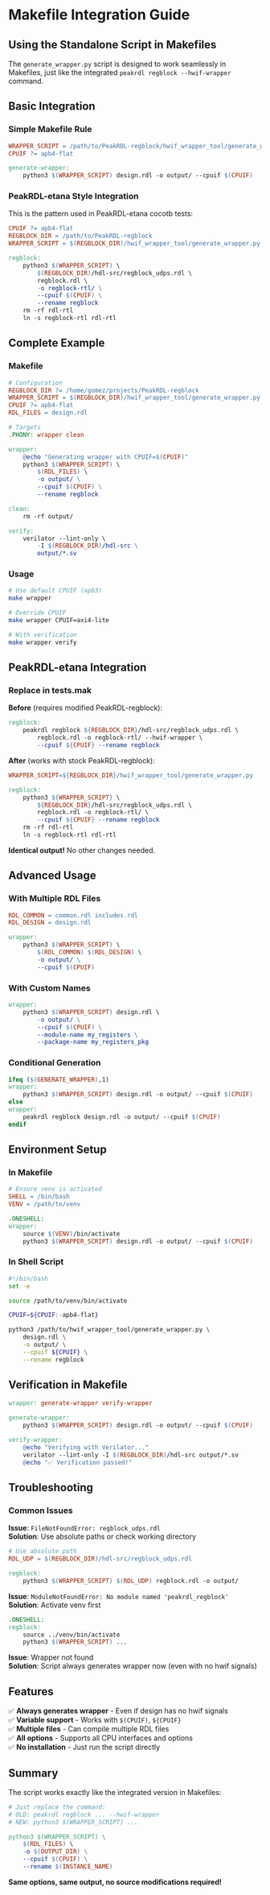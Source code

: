 # Makefile Integration Guide

## Using the Standalone Script in Makefiles

The `generate_wrapper.py` script is designed to work seamlessly in Makefiles, just like the integrated `peakrdl regblock --hwif-wrapper` command.

## Basic Integration

### Simple Makefile Rule

```makefile
WRAPPER_SCRIPT = /path/to/PeakRDL-regblock/hwif_wrapper_tool/generate_wrapper.py
CPUIF ?= apb4-flat

generate-wrapper:
	python3 $(WRAPPER_SCRIPT) design.rdl -o output/ --cpuif $(CPUIF)
```

### PeakRDL-etana Style Integration

This is the pattern used in PeakRDL-etana cocotb tests:

```makefile
CPUIF ?= apb4-flat
REGBLOCK_DIR = /path/to/PeakRDL-regblock
WRAPPER_SCRIPT = $(REGBLOCK_DIR)/hwif_wrapper_tool/generate_wrapper.py

regblock:
	python3 $(WRAPPER_SCRIPT) \
		$(REGBLOCK_DIR)/hdl-src/regblock_udps.rdl \
		regblock.rdl \
		-o regblock-rtl/ \
		--cpuif $(CPUIF) \
		--rename regblock
	rm -rf rdl-rtl
	ln -s regblock-rtl rdl-rtl
```

## Complete Example

### Makefile

```makefile
# Configuration
REGBLOCK_DIR ?= /home/gomez/projects/PeakRDL-regblock
WRAPPER_SCRIPT = $(REGBLOCK_DIR)/hwif_wrapper_tool/generate_wrapper.py
CPUIF ?= apb4-flat
RDL_FILES = design.rdl

# Targets
.PHONY: wrapper clean

wrapper:
	@echo "Generating wrapper with CPUIF=$(CPUIF)"
	python3 $(WRAPPER_SCRIPT) \
		$(RDL_FILES) \
		-o output/ \
		--cpuif $(CPUIF) \
		--rename regblock

clean:
	rm -rf output/

verify:
	verilator --lint-only \
		-I $(REGBLOCK_DIR)/hdl-src \
		output/*.sv
```

### Usage

```bash
# Use default CPUIF (apb3)
make wrapper

# Override CPUIF
make wrapper CPUIF=axi4-lite

# With verification
make wrapper verify
```

## PeakRDL-etana Integration

### Replace in tests.mak

**Before** (requires modified PeakRDL-regblock):
```makefile
regblock:
	peakrdl regblock ${REGBLOCK_DIR}/hdl-src/regblock_udps.rdl \
		regblock.rdl -o regblock-rtl/ --hwif-wrapper \
		--cpuif ${CPUIF} --rename regblock
```

**After** (works with stock PeakRDL-regblock):
```makefile
WRAPPER_SCRIPT=${REGBLOCK_DIR}/hwif_wrapper_tool/generate_wrapper.py

regblock:
	python3 ${WRAPPER_SCRIPT} \
		${REGBLOCK_DIR}/hdl-src/regblock_udps.rdl \
		regblock.rdl -o regblock-rtl/ \
		--cpuif ${CPUIF} --rename regblock
	rm -rf rdl-rtl
	ln -s regblock-rtl rdl-rtl
```

**Identical output!** No other changes needed.

## Advanced Usage

### With Multiple RDL Files

```makefile
RDL_COMMON = common.rdl includes.rdl
RDL_DESIGN = design.rdl

wrapper:
	python3 $(WRAPPER_SCRIPT) \
		$(RDL_COMMON) $(RDL_DESIGN) \
		-o output/ \
		--cpuif $(CPUIF)
```

### With Custom Names

```makefile
wrapper:
	python3 $(WRAPPER_SCRIPT) design.rdl \
		-o output/ \
		--cpuif $(CPUIF) \
		--module-name my_registers \
		--package-name my_registers_pkg
```

### Conditional Generation

```makefile
ifeq ($(GENERATE_WRAPPER),1)
wrapper:
	python3 $(WRAPPER_SCRIPT) design.rdl -o output/ --cpuif $(CPUIF)
else
wrapper:
	peakrdl regblock design.rdl -o output/ --cpuif $(CPUIF)
endif
```

## Environment Setup

### In Makefile

```makefile
# Ensure venv is activated
SHELL = /bin/bash
VENV = /path/to/venv

.ONESHELL:
wrapper:
	source $(VENV)/bin/activate
	python3 $(WRAPPER_SCRIPT) design.rdl -o output/ --cpuif $(CPUIF)
```

### In Shell Script

```bash
#!/bin/bash
set -e

source /path/to/venv/bin/activate

CPUIF=${CPUIF:-apb4-flat}

python3 /path/to/hwif_wrapper_tool/generate_wrapper.py \
    design.rdl \
    -o output/ \
    --cpuif ${CPUIF} \
    --rename regblock
```

## Verification in Makefile

```makefile
wrapper: generate-wrapper verify-wrapper

generate-wrapper:
	python3 $(WRAPPER_SCRIPT) design.rdl -o output/ --cpuif $(CPUIF)

verify-wrapper:
	@echo "Verifying with Verilator..."
	verilator --lint-only -I $(REGBLOCK_DIR)/hdl-src output/*.sv
	@echo "✅ Verification passed!"
```

## Troubleshooting

### Common Issues

**Issue**: `FileNotFoundError: regblock_udps.rdl`  
**Solution**: Use absolute paths or check working directory

```makefile
# Use absolute path
RDL_UDP = $(REGBLOCK_DIR)/hdl-src/regblock_udps.rdl

regblock:
	python3 $(WRAPPER_SCRIPT) $(RDL_UDP) regblock.rdl -o output/
```

**Issue**: `ModuleNotFoundError: No module named 'peakrdl_regblock'`  
**Solution**: Activate venv first

```makefile
.ONESHELL:
regblock:
	source ../venv/bin/activate
	python3 $(WRAPPER_SCRIPT) ...
```

**Issue**: Wrapper not found  
**Solution**: Script always generates wrapper now (even with no hwif signals)

## Features

✅ **Always generates wrapper** - Even if design has no hwif signals  
✅ **Variable support** - Works with `$(CPUIF)`, `${CPUIF}`  
✅ **Multiple files** - Can compile multiple RDL files  
✅ **All options** - Supports all CPU interfaces and options  
✅ **No installation** - Just run the script directly  

## Summary

The script works exactly like the integrated version in Makefiles:

```makefile
# Just replace the command:
# OLD: peakrdl regblock ... --hwif-wrapper
# NEW: python3 $(WRAPPER_SCRIPT) ...

python3 $(WRAPPER_SCRIPT) \
    $(RDL_FILES) \
    -o $(OUTPUT_DIR) \
    --cpuif $(CPUIF) \
    --rename $(INSTANCE_NAME)
```

**Same options, same output, no source modifications required!**

